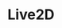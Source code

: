 # Live2D 

<link rel="stylesheet" href="https://cdn.jsdelivr.net/npm/font-awesome/css/font-awesome.min.css" />
<script src="https://cdn.jsdelivr.net/npm/jquery/dist/jquery.min.js"></script>
<script src="https://cdn.jsdelivr.net/gh/0x3EF8/Live2D-v1.0@master/autoload.js"></script>
